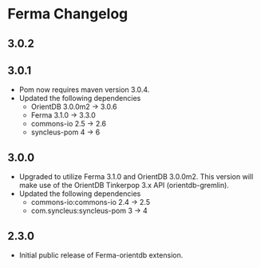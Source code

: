 # Ferma Changelog

## 3.0.2

## 3.0.1

* Pom now requires maven version 3.0.4.
* Updated the following dependencies
  * OrientDB 3.0.0m2 -> 3.0.6
  * Ferma 3.1.0 -> 3.3.0
  * commons-io 2.5 -> 2.6
  * syncleus-pom 4 -> 6

## 3.0.0

* Upgraded to utilize Ferma 3.1.0 and OrientDB 3.0.0m2. This version will make use of the OrientDB Tinkerpop 3.x API (orientdb-gremlin).
* Updated the following dependencies
  * commons-io:commons-io 2.4 -> 2.5
  * com.syncleus:syncleus-pom 3 -> 4

## 2.3.0

* Initial public release of Ferma-orientdb extension.
